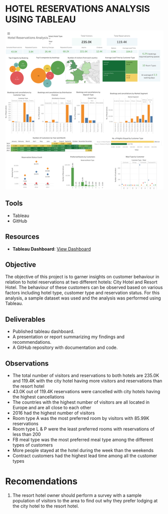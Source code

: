# HOTEL RESERVATIONS ANALYSIS USING TABLEAU
![Dashboard](https://github.com/Chinwe-Uwaemelu/HOTEL-RESERVATIONS-ANALYSIS/blob/main/Dashboard.png)

## Tools
- Tableau
- GitHub

## Resources
- **Tableau Dashboard**: [View Dashboard](https://public.tableau.com/app/profile/chinwendu.uwaemelu/viz/HotelReservationsAnalysis_17043674681290/HotelReservationsAnalysis)

## Objective
The objective of this project is to garner insights on customer behaviour in relation to hotel reservations at two different hotels: City Hotel and Resort Hotel. The behaviour of these customers can be observed based on various factors including hotel type, customer type and reservation status. For this analysis, a sample dataset was used and the analysis was performed using Tableau.

## Deliverables
- Published tableau dashboard.
- A presentation or report summarizing my findings and recommendations.
- A GitHub repository with documentation and code.

## Observations
  - The total number of visitors and reservations to both hotels are 235.0K and 119.4K with the city hotel having more visitors and reservations than the resort hotel
  - 43.0K out of 119.4K reservations were cancelled with city hotels having the highest cancellations
  - The countries with the highest number of visitors are all located in Europe and are all close to each other
  - 2016 had the highest number of visitors 
  - Room type A was the most preferred room by visitors with 85.99K reservations
  - Room type L & P were the least preferred rooms with reservations of less than 200
  - FB meal type was the most preferred meal type among the different types of customers
  - More people stayed at the hotel during the week than the weekends
  - Contract customers had the highest lead time among all the customer types

# Recomendations
1. The resort hotel owner should perform a survey with a sample population of visitors to the area to find out why they prefer lodging at the city hotel to the resort hotel.

